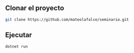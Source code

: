 ## Clonar el proyecto

```bash
git clone https://github.com/mateolafalce/seminario.git
```

## Ejecutar 

```bash
dotnet run
```